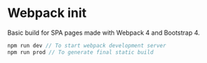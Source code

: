 # Webpack init

Basic build for SPA pages made with Webpack 4 and Bootstrap 4.

```js
npm run dev // To start webpack development server
npm run prod // To generate final static build
```